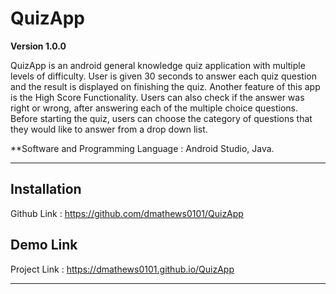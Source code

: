 # QuizApp

**Version 1.0.0**

QuizApp is an android general knowledge quiz application with multiple levels of difficulty. User is given 30 seconds to answer each quiz question and the result is displayed on finishing the quiz. Another feature of this app is the High Score Functionality. Users can also check if the answer was right or wrong, after answering each of the multiple choice questions. Before starting the quiz, users can choose the category of questions that they would like to answer from a drop down list.  

**Software and Programming Language : Android Studio, Java.

---

## Installation
Github Link : https://github.com/dmathews0101/QuizApp

## Demo Link
Project Link : https://dmathews0101.github.io/QuizApp

---
